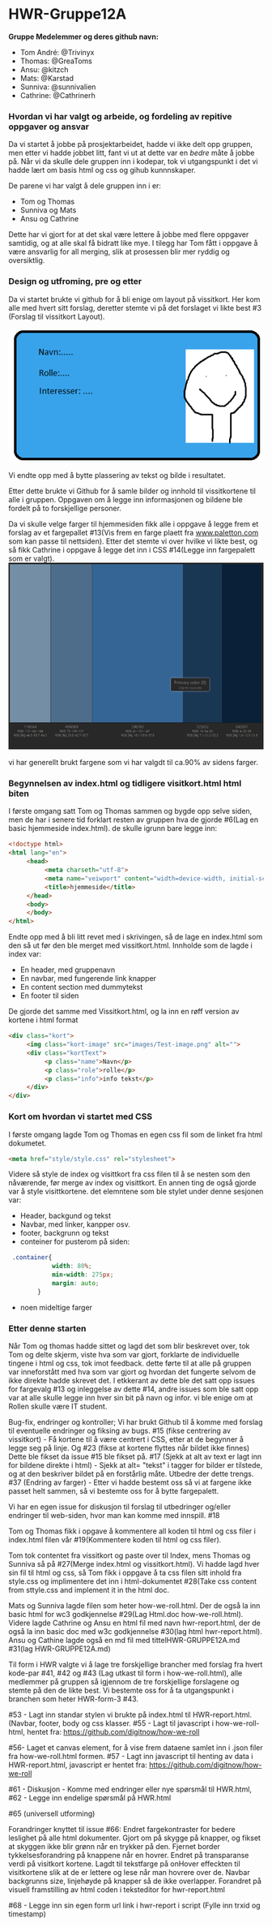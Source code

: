 # HWR-Gruppe12A
**Gruppe Medelemmer og deres github navn:**
* Tom André:  @Trivinyx
* Thomas:  @GreaToms
* Ansu:  @kitzch
* Mats:  @Karstad
* Sunniva:  @sunnivalien
* Cathrine:  @Cathrinerh

### Hvordan vi har valgt og arbeide, og fordeling av repitive oppgaver og ansvar
Da vi startet å jobbe på prosjektarbeidet, hadde vi ikke delt opp gruppen, men etter vi hadde jobbet litt, fant vi ut at dette var en _bedre_ måte å jobbe på. Når vi da skulle dele gruppen inn i kodepar, tok vi utgangspunkt i det vi hadde lært om basis html og css og gihub kunnnskaper.

De parene vi har valgt å dele gruppen inn i er:
* Tom og Thomas 
* Sunniva og Mats
* Ansu og Cathrine
 
Dette har vi gjort for at det skal være lettere å jobbe med flere oppgaver samtidig, og at alle skal få bidratt like mye. I tilegg har Tom fått i oppgave å være ansvarlig for all merging, slik at prosessen blir mer ryddig og oversiktlig.

### Design og utfroming, pre og etter
Da vi startet brukte vi github for å bli enige om layout på vissitkort. Her kom alle med hvert sitt forslag, deretter stemte vi på det forslaget vi likte best #3 (Forslag til vissitkort Layout).

![blide av visittkortforslag](images/Visitkort-forslag.png)

Vi endte opp med å bytte plassering av tekst og bilde i resultatet.
 
Etter dette brukte vi Github for å samle bilder og innhold til vissitkortene til alle i gruppen. Oppgaven om å legge inn informasjonen og bildene ble fordelt på to forskjellige personer.

Da vi skulle velge farger til hjemmesiden fikk alle i oppgave å legge frem et forslag av et fargepallet #13(Vis frem en farge plaett fra www.paletton.com som kan passe til nettsiden). Etter det stemte vi over hvilke vi likte best, og så fikk Cathrine i oppgave å legge det inn i CSS #14(Legge inn fargepalett som er valgt).
![den valgte fargepaletten](images/valgt-fargepalett.png)

vi har generellt brukt fargene som vi har valgdt til ca.90% av sidens farger.
### Begynnelsen av index.html og tidligere visitkort.html html biten
I første omgang satt Tom og Thomas sammen og bygde opp selve siden, men de har i senere tid forklart resten av gruppen hva de gjorde #6(Lag en basic hjemmeside index.html).
de skulle igrunn bare legge inn:
```html
<!doctype html>
<html lang="en">
     <head>
          <meta charseth="utf-8">
          <meta name="veiwport" content="width=device-width, initial-scale=1.0">
          <title>hjemmeside</title>
     </head>
     <body>
     </body>
</html>
```
Endte opp med å bli litt revet med i skrivingen, så de lage en index.html som den så ut før den ble merget med vissitkort.html. Innholde som de lagde i index var: 
- En header, med gruppenavn
- En navbar, med fungerende link knapper
- En content section med dummytekst
- En footer til siden

De gjorde det samme med Vissitkort.html, og la inn en røff version av kortene i html format
```html
<div class="kort">
     <img class="kort-image" src="images/Test-image.png" alt="">
     <div class="kortText">
          <p class="name">Navn</p>
          <p class="role">rolle</p>
          <p class="info">info tekst</p>
     </div>
</div>
```
### Kort om hvordan vi startet med CSS
I første omgang lagde Tom og Thomas en egen css fil som de linket fra html dokumetet. 
```html 
<meta href="style/style.css" rel="stylesheet">
```
Videre så style de index og visittkort fra css filen til å se nesten som den nåværende, før merge av index og visittkort. En annen ting de også gjorde var å style visittkortene.
det elemntene som ble stylet under denne sesjonen var:
- Header, backgund og tekst
- Navbar, med linker, kanpper osv.
- footer, backgrunn og tekst
- conteiner for pusterom på siden:
```css
 .container{
            width: 80%;
            min-width: 275px;
            margin: auto;
        }
```
- noen mideltige farger

### Etter denne starten
Når Tom og thomas hadde sittet og lagd det som blir beskrevet over, tok Tom og delte skjerm, viste hva som var gjort, forklarte de individuelle tingene i html og css, tok imot feedback. dette førte til at alle på gruppen var inneforstått med hva som var gjort og hvordan det fungerte selvom de ikke direkte hadde skrevet det.
I etkkerant av dette ble det satt opp issues for fargevalg #13 og inleggelse av dette #14, andre issues som ble satt opp var at alle skulle legge inn hver sin bit på navn og infor. vi ble enige om at Rollen skulle være IT student.

Bug-fix, endringer og kontroller; Vi har brukt Github til å komme med forslag til eventuelle endringer og fiksing av bugs. 
#15 (fikse centrering av vissitkort) - Få kortene til å være centrert i CSS, etter at de begynner å legge seg på linje. Og #23 (fikse at kortene flyttes når bildet ikke finnes) Dette ble fikset da issue #15 ble fikset på. 
#17 (Sjekk at alt av text er lagt inn for bildene direkte i html) - Sjekk at alt= "tekst" i tagger for bilder er tilstede, og at den beskriver bildet på en forstårlig måte. Utbedre der dette trengs. 
#37 (Endring av farger) -  Etter vi hadde bestemt oss så vi at fargene ikke passet helt sammen, så vi bestemte oss for å bytte fargepalett.

Vi har en egen issue for diskusjon til forslag til utbedringer og/eller endringer til web-siden, hvor man kan komme med innspill. #18

Tom og Thomas fikk i opgave å kommentere all koden til html og css filer i index.html filen vår #19(Kommentere koden til html og css filer). 


Tom tok contentet fra vissitkort og paste over til Index, mens Thomas og Sunniva så på #27(Merge index.html og vissitkort.html). Vi hadde lagd hver sin fil til html og css, så Tom fikk i oppgave å ta css filen sitt inhold fra style.css og implimentere det inn i html-dokumentet #28(Take css content from sttyle.css and implement it in the html doc.

Mats og Sunniva lagde filen som heter how-we-roll.html. Der de også la inn basic html for wc3 godkjennelse #29(Lag Html.doc how-we-roll.html). Videre lagde Cathrine og Ansu en html fil med navn hwr-report.html, der de også la inn basic doc med w3c godkjennelse #30(lag html hwr-report.html). Ansu og Cathine lagde også en md fil med tittelHWR-GRUPPE12A.md #31(lag HWR-GRUPPE12A.md)

Til form i HWR valgte vi å lage tre forskjellige brancher med forslag fra hvert kode-par #41, #42 og #43 (Lag utkast til form i how-we-roll.html), alle medlemmer på gruppen så igjennom de tre forskjellige forslagene og stemte på den de likte best. Vi bestemte oss for å ta utgangspunkt i branchen som heter HWR-form-3 #43.

#53 - Lagt inn standar stylen vi brukte på index.html til HWR-report.html. (Navbar, footer, body og css klasser.
#55 - Lagt til javascript i how-we-roll-html, hentet fra: https://github.com/digitnow/how-we-roll

#56- Laget et canvas element, for å vise frem dataene samlet inn i .json filer fra how-we-roll.html formen.
#57 - Lagt inn javascript til henting av data i HWR-report.html, javascript er hentet fra: https://github.com/digitnow/how-we-roll 

#61 - Diskusjon - Komme med endringer eller nye spørsmål til HWR.html, #62 - Legge inn endelige spørsmål på HWR.html

#65 (universell utforming)

Forandringer knyttet til issue #66: Endret fargekontraster for bedere leslighet på alle html dokumenter. Gjort om på skygge på knapper, og fikset at skyggen ikke blir grønn når en trykker på den. Fjernet border tykkelsesforandring på knappene når en hovrer. Endret på transparanse verdi på visitkort kortene. Lagdt til tekstfarge på onHover effeckten til visitkortene slik at de er lettere og lese når man hovrere over de. Navbar backgrunns size, linjehøyde på knapper så de ikke overlapper. Forandret på visuell framstilling av html coden i teksteditor for hwr-report.html

#68 - Legge inn sin egen form url link i hwr-report i script (Fylle inn trxid og timestamp)
